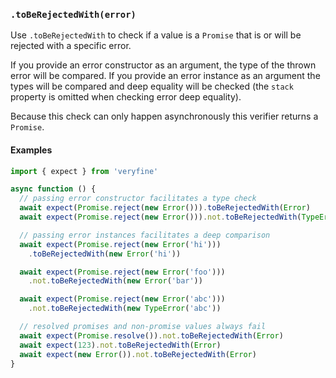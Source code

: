 ### `.toBeRejectedWith(error)`

Use `.toBeRejectedWith` to check if a value is a `Promise` that is or will be rejected
with a specific error.

If you provide an error constructor as an argument, the type of the thrown error
will be compared. If you provide an error instance as an argument the types will
be compared and deep equality will be checked (the `stack` property is omitted
when checking error deep equality).

Because this check can only happen asynchronously this verifier returns
a `Promise`.

#### Examples

```javascript
import { expect } from 'veryfine'

async function () {
  // passing error constructor facilitates a type check
  await expect(Promise.reject(new Error())).toBeRejectedWith(Error)
  await expect(Promise.reject(new Error())).not.toBeRejectedWith(TypeError)

  // passing error instances facilitates a deep comparison
  await expect(Promise.reject(new Error('hi')))
    .toBeRejectedWith(new Error('hi'))

  await expect(Promise.reject(new Error('foo')))
    .not.toBeRejectedWith(new Error('bar'))

  await expect(Promise.reject(new Error('abc')))
    .not.toBeRejectedWith(new TypeError('abc'))

  // resolved promises and non-promise values always fail
  await expect(Promise.resolve()).not.toBeRejectedWith(Error)
  await expect(123).not.toBeRejectedWith(Error)
  await expect(new Error()).not.toBeRejectedWith(Error)
}
```
